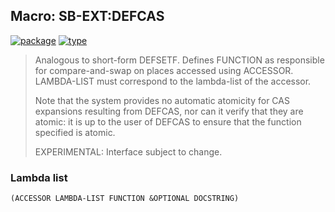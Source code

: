 ## Macro: SB-EXT:DEFCAS
[![package](https://img.shields.io/badge/Package-SB--EXT-5f9ea0.svg?style=social&colorA=999999)](../) [![type](https://img.shields.io/badge/Type-Macro-5f9ea0.svg?style=social&colorA=999999)](../#macro) 

> Analogous to short-form DEFSETF. Defines FUNCTION as responsible
> for compare-and-swap on places accessed using ACCESSOR. LAMBDA-LIST
> must correspond to the lambda-list of the accessor.
> 
> Note that the system provides no automatic atomicity for CAS expansions
> resulting from DEFCAS, nor can it verify that they are atomic: it is up to the
> user of DEFCAS to ensure that the function specified is atomic.
> 
> EXPERIMENTAL: Interface subject to change.

### Lambda list
```
(ACCESSOR LAMBDA-LIST FUNCTION &OPTIONAL DOCSTRING)
```
